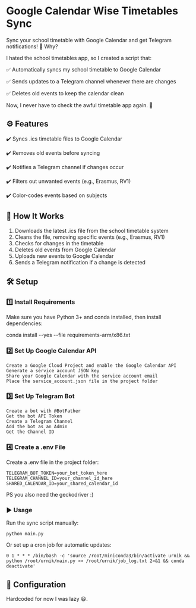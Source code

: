 # Google Calendar Wise Timetables Sync

Sync your school timetable with Google Calendar and get Telegram notifications!
📝 Why?

I hated the school timetables app, so I created a script that: 

✅ Automatically syncs my school timetable to Google Calendar

✅ Sends updates to a Telegram channel whenever there are changes

✅ Deletes old events to keep the calendar clean

Now, I never have to check the awful timetable app again. 🎉

## ⚙️ Features

✔️ Syncs .ics timetable files to Google Calendar

✔️ Removes old events before syncing

✔️ Notifies a Telegram channel if changes occur

✔️ Filters out unwanted events (e.g., Erasmus, RV1)

✔️ Color-codes events based on subjects

## 🚀 How It Works

1. Downloads the latest .ics file from the school timetable system
2. Cleans the file, removing specific events (e.g., Erasmus, RV1)
3. Checks for changes in the timetable
4. Deletes old events from Google Calendar
5. Uploads new events to Google Calendar
6. Sends a Telegram notification if a change is detected

## 🛠️ Setup
### 1️⃣ Install Requirements

Make sure you have Python 3+ and conda installed, then install dependencies:

conda install --yes --file requirements-arm/x86.txt

### 2️⃣ Set Up Google Calendar API

    Create a Google Cloud Project and enable the Google Calendar API
    Generate a service account JSON key
    Share your Google Calendar with the service account email
    Place the service_account.json file in the project folder

### 3️⃣ Set Up Telegram Bot

    Create a bot with @BotFather
    Get the bot API Token
    Create a Telegram Channel
    Add the bot as an Admin
    Get the Channel ID

### 4️⃣ Create a .env File

Create a .env file in the project folder:
```
TELEGRAM_BOT_TOKEN=your_bot_token_here
TELEGRAM_CHANNEL_ID=your_channel_id_here
SHARED_CALENDAR_ID=your_shared_calendar_id
```

PS you also need the geckodriver :)

### ▶️ Usage

Run the sync script manually:

`python main.py`

Or set up a cron job for automatic updates:

`0 1 * * * /bin/bash -c 'source /root/miniconda3/bin/activate urnik && python /root/urnik/main.py >> /root/urnik/job_log.txt 2>&1 && conda deactivate'`


## 📌 Configuration
Hardcoded for now I was lazy 😆.
